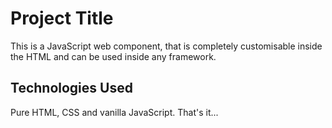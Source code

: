 # Project Title

This is a JavaScript web component, that is completely customisable inside the HTML and can be used inside any framework.

## Technologies Used

Pure HTML, CSS and vanilla JavaScript. That's it...
